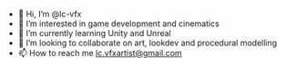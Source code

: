 - 👋 Hi, I’m @lc-vfx
- 👀 I’m interested in game development and cinematics
- 🌱 I’m currently learning Unity and Unreal
- 💞️ I’m looking to collaborate on art, lookdev and procedural modelling
- 📫 How to reach me lc.vfxartist@gmail.com

<!---
lc-vfx/lc-vfx is a ✨ special ✨ repository because its `README.md` (this file) appears on your GitHub profile.
You can click the Preview link to take a look at your changes.
--->
